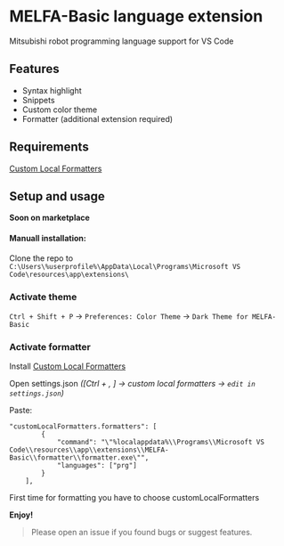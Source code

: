 # MELFA-Basic language extension

Mitsubishi robot programming language support for VS Code

## Features

- Syntax highlight
- Snippets
- Custom color theme
- Formatter (additional extension required)


## Requirements

[Custom Local Formatters](https://marketplace.visualstudio.com/items?itemName=jkillian.custom-local-formatters)

## Setup and usage

**Soon on marketplace**

#### Manuall installation:

Clone the repo to `C:\Users\%userprofile%\AppData\Local\Programs\Microsoft VS Code\resources\app\extensions\`

### Activate theme

`Ctrl + Shift + P` -> `Preferences: Color Theme` -> `Dark Theme for MELFA-Basic`

### Activate formatter

Install [Custom Local Formatters](https://marketplace.visualstudio.com/items?itemName=jkillian.custom-local-formatters)

Open settings.json *([Ctrl + , ] -> custom local formatters -> `edit in settings.json`)*

Paste:
```
"customLocalFormatters.formatters": [
        {
            "command": "\"%localappdata%\\Programs\\Microsoft VS Code\\resources\\app\\extensions\\MELFA-Basic\\formatter\\formatter.exe\"",
            "languages": ["prg"]
        }
    ],
```
First time for formatting you have to choose customLocalFormatters

**Enjoy!**

> Please open an issue if you found bugs or suggest features.
